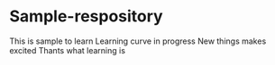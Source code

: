 # Sample-respository
This is sample to learn
Learning curve in progress
New things makes excited
Thants what learning is 
